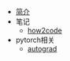 * [简介](/)
* 笔记
    * [how2code](blog/how2code/how2code.md)
* pytorch相关
    * [autograd](blog/pytorch/torch基础.md)
